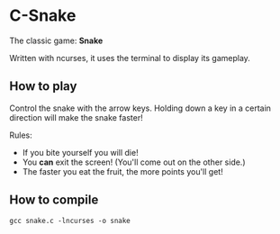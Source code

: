 # C-Snake

The classic game: **Snake**

Written with ncurses, it uses the terminal to display its gameplay.

## How to play

Control the snake with the arrow keys. Holding down a key in a certain direction will make the snake faster!

Rules:
* If you bite yourself you will die!
* You **can** exit the screen! (You'll come out on the other side.)
* The faster you eat the fruit, the more points you'll get!

## How to compile

```
gcc snake.c -lncurses -o snake
```

